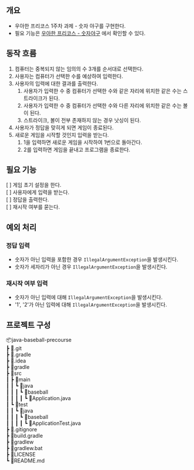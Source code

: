 ## 개요
+ 우아한 프리코스 1주차 과제 - 숫자 야구를 구현한다.
+ 필요 기능은 [우아한 프리코스 - 숫자야구](https://github.com/woowacourse/java-baseball-precourse) 에서 확인할 수 있다.

## 동작 흐름
1. 컴퓨터는 중복되지 않는 임의의 수 3개를 순서대로 선택한다.
2. 사용자는 컴퓨터가 선택한 수를 예상하여 입력한다.
3. 사용자의 입력에 대한 결과를 출력한다.
   1. 사용자가 입력한 수 중 컴퓨터가 선택한 수와 같은 자리에 위치한 같은 수는 스트라이크가 된다.
   2. 사용자가 입력한 수 중 컴퓨터가 선택한 수와 다른 자리에 위치한 같은 수는 볼이 된다.
   3. 스트라이크, 볼이 전부 존재하지 않는 경우 낫싱이 된다.
4. 사용자가 정답을 맞히게 되면 게임이 종료된다.
5. 새로운 게임을 시작할 것인지 입력을 받는다.
   1. 1을 입력하면 새로운 게임을 시작하여 1번으로 돌아간다.
   2. 2를 입력하면 게임을 끝내고 프로그램을 종료한다.

## 필요 기능
[ ] 게임 초기 설정을 한다. <br>
[ ] 사용자에게 입력을 받는다.<br>
[ ] 정답을 출력한다.<br>
[ ] 재시작 여부를 묻는다.<br>

## 예외 처리
### 정답 입력
+ 숫자가 아닌 입력을 포함한 경우 `IllegalArgumentException`을 발생시킨다.
+ 숫자가 세자리가 아닌 경우 `IllegalArgumentException`을 발생시킨다.
### 재시작 여부 입력
+ 숫자가 아닌 입력에 대해 `IllegalArgumentException`을 발생시킨다.
+ '1', '2'가 아닌 입력에 대해 `IllegalArgumentException`을 발생시킨다.

## 프로젝트 구성
📦java-baseball-precourse<br>
┣ 📂.git<br>
┣ 📂.gradle<br>
┣ 📂.idea<br>
┣ 📂gradle<br>
┣ 📂src<br>
┃ ┣ 📂main<br>
┃ ┃ ┗ 📂java<br>
┃ ┃ ┃ ┗ 📂baseball<br>
┃ ┃ ┃ ┃ ┗ 📜Application.java<br>
┃ ┗ 📂test<br>
┃ ┃ ┗ 📂java<br>
┃ ┃ ┃ ┗ 📂baseball<br>
┃ ┃ ┃ ┃ ┗ 📜ApplicationTest.java<br>
┣ 📜.gitignore<br>
┣ 📜build.gradle<br>
┣ 📜gradlew<br>
┣ 📜gradlew.bat<br>
┣ 📜LICENSE<br>
┗ 📜README.md<br>